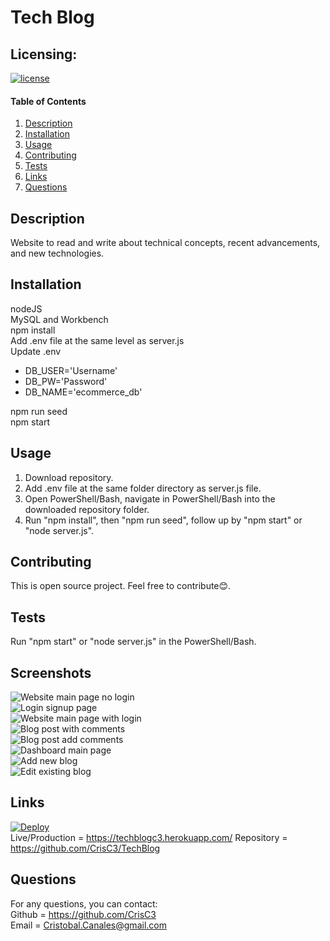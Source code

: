 # Tech Blog

## Licensing:
[![license](https://img.shields.io/badge/license-MIT-blue.svg)](https://shields.io)

#### Table of Contents
1. [Description](#description)
2. [Installation](#installation)
3. [Usage](#usage)
4. [Contributing](#contributing)
5. [Tests](#tests)
6. [Links](#links)
7. [Questions](#questions)

## Description
Website to read and write about technical concepts, recent advancements, and new technologies.

## Installation
nodeJS  
MySQL and Workbench  
npm install  
Add .env file at the same level as server.js  
Update .env  
- DB_USER='Username'  
- DB_PW='Password'  
- DB_NAME='ecommerce_db'  

npm run seed  
npm start

## Usage
1. Download repository.
2. Add .env file at the same folder directory as server.js file.
3. Open PowerShell/Bash, navigate in PowerShell/Bash into the downloaded repository folder.
4. Run "npm install", then "npm run seed", follow up by "npm start" or "node server.js".

## Contributing
This is open source project. Feel free to contribute😊.  

## Tests
Run "npm start" or "node server.js" in the PowerShell/Bash.

## Screenshots
![Website main page no login](./screenshots/01-mainpage-nologin.jpg)  
![Login signup page](./screenshots/02-login-signup.jpg)  
![Website main page with login](./screenshots/03-mainpage-login.jpg)  
![Blog post with comments](./screenshots/04-invidual-blog-with-comments.jpg)  
![Blog post add comments](./screenshots/05-add-new-comment.jpg)  
![Dashboard main page](./screenshots/06-dashboard.jpg)  
![Add new blog](./screenshots/07-new-blog-post.jpg)  
![Edit existing blog](./screenshots/08-edit-blog-post.jpg)  

## Links
[![Deploy](https://www.herokucdn.com/deploy/button.svg)](https://techblogc3.herokuapp.com/)  
Live/Production = https://techblogc3.herokuapp.com/ 
Repository = https://github.com/CrisC3/TechBlog  

## Questions
For any questions, you can contact:  
Github = https://github.com/CrisC3  
Email  = Cristobal.Canales@gmail.com